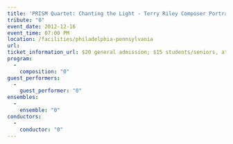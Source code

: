 ```yaml
---
title: 'PRISM Quartet: Chanting the Light - Terry Riley Composer Portrait'
tribute: "0"
event_date: 2012-12-16
event_time: 07:00 PM
location: /facilities/philadelphia-pennsylvania
url: 
ticket_information_url: $20 general admission; $15 students/seniors, at door only (no reservations required)
program: 
  -
    composition: "0"
guest_performers: 
  -
    guest_performer: "0"
ensembles: 
  -
    ensemble: "0"
conductors: 
  -
    conductor: "0"
---
```

